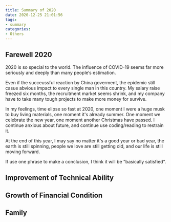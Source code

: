 ```yaml
---
title: Summary of 2020
date: 2020-12-25 21:01:56
tags:
- summary
categories:
- Others
---
```


## Farewell 2020

2020 is so special to the world. The influence of COVID-19 seems far more seriously and deeply than many people‘s estimation. 

Even if the succeussful reaction by China goverment, the epidemic still casue abvious impact to every single man in this country. My salary raise freezed six months, the recruitment market seems shrink, and my company have to take many tough projects to  make more money for survive.

In my feelings, time elipse so fast at 2020, one moment I were a huge musk to buy living materials, one moment it's already summer. One moment we celebrate the new year, one moment another Christmas have passed. I continue anxious about future, and continue use coding/reading to restrain it.

At the end of this year, I may say no matter it's a good year or bad year, the earth is still spinning, people we love are still getting old, and our life is still moving forward.

If use one phrase to make a conclusion, I think it will be ”basically satisfied“.

## Improvement of Technical Ability



## Growth of Financial Condition

## Family

